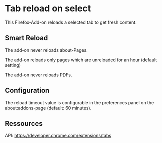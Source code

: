 # Tab reload on select

This Firefox-Add-on reloads a selected tab to get fresh content.

## Smart Reload

The add-on never reloads about-Pages.

The add-on reloads only pages which are unreloaded for an hour (default setting)

The add-on never reloads PDFs.

## Configuration

The reload timeout value is configurable in the preferences panel on the about:addons-page (default: 60 minutes).

## Ressources

API: https://developer.chrome.com/extensions/tabs
